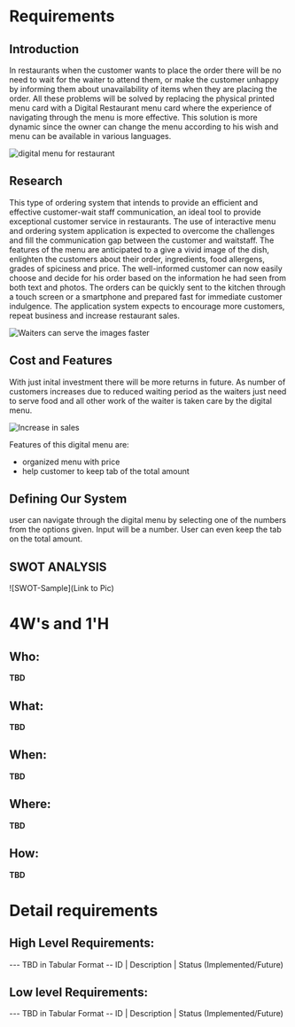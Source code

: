 # Requirements
## Introduction
In restaurants when the customer wants to place the order there will be no need to wait for the waiter to attend them, or make the customer unhappy by informing them about unavailability of items when they are placing the order. All these problems will be solved by replacing the physical printed menu card with a Digital Restaurant menu card where the experience of navigating through the menu is more effective. This solution is more dynamic since the owner can change the menu according to his wish and menu can be available in various languages.

![digital menu for restaurant](https://user-images.githubusercontent.com/65301187/114957727-46c0ae80-9e7f-11eb-9f38-cac8bb085827.jpg)

## Research
This type of ordering system that intends to provide an efficient and effective customer-wait staff communication, an ideal tool to provide exceptional customer service in restaurants. The use of interactive menu and ordering system application is expected to overcome the challenges and fill the communication gap between the customer and waitstaff. The features of the menu are anticipated to a give a vivid image of the dish, enlighten the customers about their order, ingredients, food allergens, grades of spiciness and price. The well-informed customer can now easily choose and decide for his order based on the information he had seen from both 
text and photos. The orders can be quickly sent to the kitchen through a touch screen or a smartphone and prepared fast for immediate customer indulgence. The application system expects to encourage more customers, repeat business and increase restaurant sales.

![Waiters can serve the images faster](https://user-images.githubusercontent.com/65301187/114958167-204f4300-9e80-11eb-8f6a-f96a7d2b0b06.jpg)

## Cost and Features
With just inital investment there will be more returns in future. As number of customers increases due to reduced waiting period as the waiters just need to serve food and all other work of the waiter is taken care by the digital menu.

![Increase in sales](https://user-images.githubusercontent.com/65301187/114958717-3ad5ec00-9e81-11eb-879f-8db40f1e8f0e.jpg)

Features of this digital menu are:
*   organized menu with price
*   help customer to keep tab of the total amount

## Defining Our System
user can navigate through the digital menu by selecting one of the numbers from the options given. Input will be a number. User can even keep the tab on the total amount.
## SWOT ANALYSIS
![SWOT-Sample](Link to Pic)

# 4W&#39;s and 1&#39;H

## Who:

**TBD**

## What:

**TBD**

## When:

**TBD**

## Where:

**TBD**

## How:

**TBD**

# Detail requirements
## High Level Requirements:
--- TBD in Tabular Format 
-- ID | Description | Status (Implemented/Future)


##  Low level Requirements:
--- TBD in Tabular Format 
-- ID | Description | Status (Implemented/Future)

